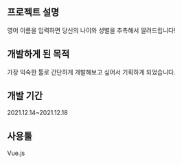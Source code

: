 ## **프로젝트 설명**

영어 이름을 입력하면 당신의 나이와 성별을 추측해서 알려드립니다! 

## **개발하게 된 목적**

가장 익숙한 툴로 간단하게 개발해보고 싶어서 기획하게 되었습니다.

## **개발 기간**

2021.12.14~2021.12.18

## **사용툴**

Vue.js
